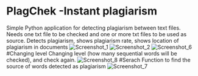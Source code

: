 # PlagChek -Instant plagiarism

Simple Python application for detecting plagiarism between text files.
Needs one txt file to be checked and one or more txt files to be used as source.
Detects plagiarism, shows plagiarism rate, shows location of plagiarism in documents
![Screenshot_1](https://user-images.githubusercontent.com/21145014/223880891-ce7e1f98-abd1-4e00-b87c-6e0812e9f9da.png)
![Screenshot_2](https://user-images.githubusercontent.com/21145014/223880920-ef8d4a40-43e4-48cb-920e-b4e6ea1431dc.png)
![Screenshot_6](https://user-images.githubusercontent.com/21145014/223880832-d15a0626-9ecc-4539-8178-c852b470d922.png)
#Changing level
 Changing level (how many sequential words will be checked), and check again.
![Screenshot_8](https://user-images.githubusercontent.com/21145014/223880876-3cee8102-9572-4948-bd58-8d15b44771e6.png)
#Serach
Function to find the source of words detected as plagiarism
![Screenshot_7](https://user-images.githubusercontent.com/21145014/223880857-d59f5311-7694-40cd-b28b-06073f539879.png)


